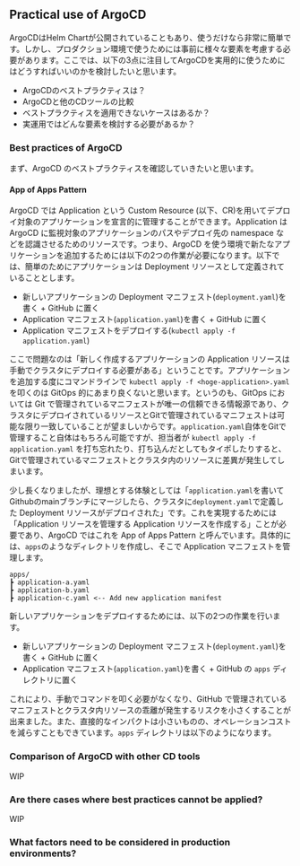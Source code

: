 ## Practical use of ArgoCD

ArgoCDはHelm Chartが公開されていることもあり、使うだけなら非常に簡単です。しかし、プロダクション環境で使うためには事前に様々な要素を考慮する必要があります。ここでは、以下の3点に注目してArgoCDを実用的に使うためにはどうすればいいのかを検討したいと思います。

- ArgoCDのベストプラクティスは？
- ArgoCDと他のCDツールの比較
- ベストプラクティスを適用できないケースはあるか？
- 実運用ではどんな要素を検討する必要があるか？

### Best practices of ArgoCD
まず、ArgoCD のベストプラクティスを確認していきたいと思います。

#### App of Apps Pattern 
ArgoCD では Application という Custom Resource (以下、CR)を用いてデプロイ対象のアプリケーションを宣言的に管理することができます。Application は ArgoCD に監視対象のアプリケーションのパスやデプロイ先の namespace などを認識させるためのリソースです。つまり、ArgoCD を使う環境で新たなアプリケーションを追加するためには以下の2つの作業が必要になります。以下では、簡単のためにアプリケーションは Deployment リソースとして定義されていることとします。

- 新しいアプリケーションの Deployment マニフェスト(`deployment.yaml`)を書く + GitHub に置く
- Application マニフェスト(`application.yaml`)を書く + GitHub に置く
- Application マニフェストをデプロイする(`kubectl apply -f application.yaml`)

ここで問題なのは「新しく作成するアプリケーションの Application リソースは手動でクラスタにデプロイする必要がある」ということです。アプリケーションを追加する度にコマンドラインで `kubectl apply -f <hoge-application>.yaml` を叩くのは GitOps 的にあまり良くないと思います。というのも、GitOps においては Git で管理されているマニフェストが唯一の信頼できる情報源であり、クラスタにデプロイされているリソースとGitで管理されているマニフェストは可能な限り一致していることが望ましいからです。`application.yaml`自体をGitで管理すること自体はもちろん可能ですが、担当者が `kubectl apply -f application.yaml` を打ち忘れたり、打ち込んだとしてもタイポしたりすると、Gitで管理されているマニフェストとクラスタ内のリソースに差異が発生してしまいます。

少し長くなりましたが、理想とする体験としては「`application.yaml`を書いてGithubのmainブランチにマージしたら、クラスタに`deployment.yaml`で定義した Deployment リソースがデプロイされた」です。これを実現するためには「Application リソースを管理する Application リソースを作成する」ことが必要であり、ArgoCD ではこれを App of Apps Pattern と呼んでいます。具体的には、`apps`のようなディレクトリを作成し、そこで Application マニフェストを管理します。

```
apps/
┣ application-a.yaml
┣ application-b.yaml
┣ application-c.yaml <-- Add new application manifest
```

新しいアプリケーションをデプロイするためには、以下の2つの作業を行います。

- 新しいアプリケーションの Deployment マニフェスト(`deployment.yaml`)を書く + GitHub に置く
- Application マニフェスト(`application.yaml`)を書く + GitHub の `apps` ディレクトリに置く

これにより、手動でコマンドを叩く必要がなくなり、GitHub で管理されているマニフェストとクラスタ内リソースの乖離が発生するリスクを小さくすることが出来ました。また、直接的なインパクトは小さいものの、オペレーションコストを減らすこともできています。`apps` ディレクトリは以下のようになります。


### Comparison of ArgoCD with other CD tools

WIP

### Are there cases where best practices cannot be applied?

WIP

### What factors need to be considered in production environments?